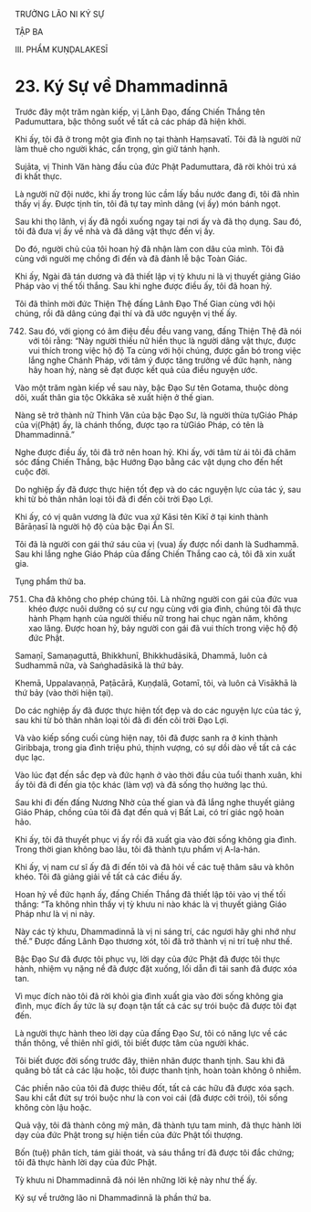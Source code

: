 TRƯỞNG LÃO NI KÝ SỰ

TẬP BA

III. PHẨM KUṆḌALAKESĪ

# 23. Ký Sự về Dhammadinnā

Trước đây một trăm ngàn kiếp, vị Lãnh Đạo, đấng Chiến Thắng tên Padumuttara, bậc thông suốt về tất cả các pháp đã hiện khởi.  
  

Khi ấy, tôi đã ở trong một gia đình nọ tại thành Haṃsavatī. Tôi đã là người nữ làm thuê cho người khác, cẩn trọng, gìn giữ tánh hạnh.

Sujāta, vị Thinh Văn hàng đầu của đức Phật Padumuttara, đã rời khỏi trú xá đi khất thực.

Là người nữ đội nước, khi ấy trong lúc cầm lấy bầu nước đang đi, tôi đã nhìn thấy vị ấy. Được tịnh tín, tôi đã tự tay mình dâng (vị ấy) món bánh ngọt.

Sau khi thọ lãnh, vị ấy đã ngồi xuống ngay tại nơi ấy và đã thọ dụng. Sau đó, tôi đã đưa vị ấy về nhà và đã dâng vật thực đến vị ấy.

Do đó, người chủ của tôi hoan hỷ đã nhận làm con dâu của mình. Tôi đã cùng với người mẹ chồng đi đến và đã đảnh lễ bậc Toàn Giác.

Khi ấy, Ngài đã tán dương và đã thiết lập vị tỳ khưu ni là vị thuyết giảng Giáo Pháp vào vị thế tối thắng. Sau khi nghe được điều ấy, tôi đã hoan hỷ.

Tôi đã thỉnh mời đức Thiện Thệ đấng Lãnh Đạo Thế Gian cùng với hội chúng, rồi đã dâng cúng đại thí và đã ước nguyện vị thế ấy.

742. Sau đó, với giọng có âm điệu đều đều vang vang, đấng Thiện Thệ đã nói với tôi rằng: “Này người thiếu nữ hiền thục là người dâng vật thực, được vui thích trong việc hộ độ Ta cùng với hội chúng, được gắn bó trong việc lắng nghe Chánh Pháp, với tâm ý được tăng trưởng về đức hạnh, nàng hãy hoan hỷ, nàng sẽ đạt được kết quả của điều nguyện ước.

Vào một trăm ngàn kiếp về sau này, bậc Đạo Sư tên Gotama, thuộc dòng dõi, xuất thân gia tộc Okkāka sẽ xuất hiện ở thế gian.

Nàng sẽ trở thành nữ Thinh Văn của bậc Đạo Sư, là người thừa tựGiáo Pháp của vị(Phật) ấy, là chánh thống, được tạo ra từGiáo Pháp, có tên là Dhammadinnā.”

Nghe được điều ấy, tôi đã trở nên hoan hỷ. Khi ấy, với tâm từ ái tôi đã chăm sóc đấng Chiến Thắng, bậc Hướng Đạo bằng các vật dụng cho đến hết cuộc đời.

Do nghiệp ấy đã được thực hiện tốt đẹp và do các nguyện lực của tác ý, sau khi từ bỏ thân nhân loại tôi đã đi đến cõi trời Đạo Lợi.

Khi ấy, có vị quân vương là đức vua xứ Kāsi tên Kikī ở tại kinh thành Bārāṇasī là người hộ độ của bậc Đại Ẩn Sĩ.

Tôi đã là người con gái thứ sáu của vị (vua) ấy được nổi danh là Sudhammā. Sau khi lắng nghe Giáo Pháp của đấng Chiến Thắng cao cả, tôi đã xin xuất gia.

Tụng phẩm thứ ba.

751. Cha đã không cho phép chúng tôi. Là những người con gái của đức vua khéo được nuôi dưỡng có sự cư ngụ cùng với gia đình, chúng tôi đã thực hành Phạm hạnh của người thiếu nữ trong hai chục ngàn năm, không xao lãng. Được hoan hỷ, bảy người con gái đã vui thích trong việc hộ độ đức Phật.

Samaṇī, Samaṇaguttā, Bhikkhunī, Bhikkhudāsikā, Dhammā, luôn cả Sudhammā nữa, và Saṅghadāsikā là thứ bảy.

Khemā, Uppalavaṇṇā, Paṭācārā, Kuṇḍalā, Gotamī, tôi, và luôn cả Visākhā là thứ bảy (vào thời hiện tại).

Do các nghiệp ấy đã được thực hiện tốt đẹp và do các nguyện lực của tác ý, sau khi từ bỏ thân nhân loại tôi đã đi đến cõi trời Đạo Lợi.

Và vào kiếp sống cuối cùng hiện nay, tôi đã được sanh ra ở kinh thành Giribbaja, trong gia đình triệu phú, thịnh vượng, có sự dồi dào về tất cả các dục lạc.

Vào lúc đạt đến sắc đẹp và đức hạnh ở vào thời đầu của tuổi thanh xuân, khi ấy tôi đã đi đến gia tộc khác (làm vợ) và đã sống thọ hưởng lạc thú.

Sau khi đi đến đấng Nương Nhờ của thế gian và đã lắng nghe thuyết giảng Giáo Pháp, chồng của tôi đã đạt đến quả vị Bất Lai, có trí giác ngộ hoàn hảo.

Khi ấy, tôi đã thuyết phục vị ấy rồi đã xuất gia vào đời sống không gia đình. Trong thời gian không bao lâu, tôi đã thành tựu phẩm vị A-la-hán.

Khi ấy, vị nam cư sĩ ấy đã đi đến tôi và đã hỏi về các tuệ thâm sâu và khôn khéo. Tôi đã giảng giải về tất cả các điều ấy.

Hoan hỷ về đức hạnh ấy, đấng Chiến Thắng đã thiết lập tôi vào vị thế tối thắng: “Ta không nhìn thấy vị tỳ khưu ni nào khác là vị thuyết giảng Giáo Pháp như là vị ni này.

Này các tỳ khưu, Dhammadinnā là vị ni sáng trí, các ngươi hãy ghi nhớ như thế.” Được đấng Lãnh Đạo thương xót, tôi đã trở thành vị ni trí tuệ như thế.

Bậc Đạo Sư đã được tôi phục vụ, lời dạy của đức Phật đã được tôi thực hành, nhiệm vụ nặng nề đã được đặt xuống, lối dẫn đi tái sanh đã được xóa tan.

Vì mục đích nào tôi đã rời khỏi gia đình xuất gia vào đời sống không gia đình, mục đích ấy tức là sự đoạn tận tất cả các sự trói buộc đã được tôi đạt đến.

Là người thực hành theo lời dạy của đấng Đạo Sư, tôi có năng lực về các thần thông, về thiên nhĩ giới, tôi biết được tâm của người khác.

Tôi biết được đời sống trước đây, thiên nhãn được thanh tịnh. Sau khi đã quăng bỏ tất cả các lậu hoặc, tôi được thanh tịnh, hoàn toàn không ô nhiễm.

Các phiền não của tôi đã được thiêu đốt, tất cả các hữu đã được xóa sạch. Sau khi cắt đứt sự trói buộc như là con voi cái (đã được cởi trói), tôi sống không còn lậu hoặc.

Quả vậy, tôi đã thành công mỹ mãn, đã thành tựu tam minh, đã thực hành lời dạy của đức Phật trong sự hiện tiền của đức Phật tối thượng.

Bốn (tuệ) phân tích, tám giải thoát, và sáu thắng trí đã được tôi đắc chứng; tôi đã thực hành lời dạy của đức Phật.

Tỳ khưu ni Dhammadinnā đã nói lên những lời kệ này như thế ấy.

Ký sự về trưởng lão ni Dhammadinnā là phần thứ ba.

